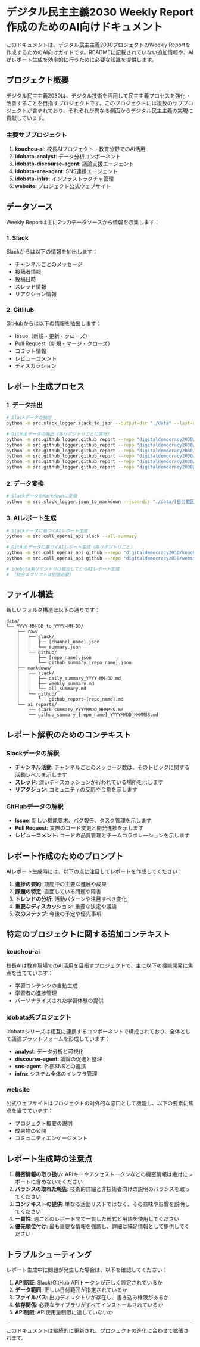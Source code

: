 # デジタル民主主義2030 Weekly Report 作成のためのAI向けドキュメント

このドキュメントは、デジタル民主主義2030プロジェクトのWeekly Reportを作成するためのAI向けガイドです。READMEに記載されていない追加情報や、AIがレポート生成を効率的に行うために必要な知識を提供します。

## プロジェクト概要

デジタル民主主義2030は、デジタル技術を活用して民主主義プロセスを強化・改善することを目指すプロジェクトです。このプロジェクトには複数のサブプロジェクトが含まれており、それぞれが異なる側面からデジタル民主主義の実現に貢献しています。

### 主要サブプロジェクト

1. **kouchou-ai**: 校長AIプロジェクト - 教育分野でのAI活用
2. **idobata-analyst**: データ分析コンポーネント
3. **idobata-discourse-agent**: 議論支援エージェント
4. **idobata-sns-agent**: SNS連携エージェント
5. **idobata-infra**: インフラストラクチャ管理
6. **website**: プロジェクト公式ウェブサイト

## データソース

Weekly Reportは主に2つのデータソースから情報を収集します：

### 1. Slack

Slackからは以下の情報を抽出します：
- チャンネルごとのメッセージ
- 投稿者情報
- 投稿日時
- スレッド情報
- リアクション情報

### 2. GitHub

GitHubからは以下の情報を抽出します：
- Issue（新規・更新・クローズ）
- Pull Request（新規・マージ・クローズ）
- コミット情報
- レビューコメント
- ディスカッション

## レポート生成プロセス

### 1. データ抽出

```bash
# Slackデータの抽出
python -m src.slack_logger.slack_to_json --output-dir "./data" --last-days 7

# GitHubデータの抽出（各リポジトリごとに実行）
python -m src.github_logger.github_report --repo "digitaldemocracy2030/kouchou-ai" --markdown --last-days 7
python -m src.github_logger.github_report --repo "digitaldemocracy2030/website" --markdown --last-days 7
python -m src.github_logger.github_report --repo "digitaldemocracy2030/idobata-analyst" --markdown --last-days 7
python -m src.github_logger.github_report --repo "digitaldemocracy2030/idobata-discourse-agent" --markdown --last-days 7
python -m src.github_logger.github_report --repo "digitaldemocracy2030/idobata-sns-agent" --markdown --last-days 7
python -m src.github_logger.github_report --repo "digitaldemocracy2030/idobata-infra" --markdown --last-days 7
```

### 2. データ変換

```bash
# SlackデータをMarkdownに変換
python -m src.slack_logger.json_to_markdown --json-dir "./data/[日付範囲]" --weekly --all --output "./data/[日付範囲]/all_summary.md"
```

### 3. AIレポート生成

```bash
# Slackデータに基づくAIレポート生成
python -m src.call_openai_api slack --all-summary

# GitHubデータに基づくAIレポート生成（各リポジトリごと）
python -m src.call_openai_api github --repo "digitaldemocracy2030/kouchou-ai"
python -m src.call_openai_api github --repo "digitaldemocracy2030/website"

# idobata系リポジトリは結合してからAIレポート生成
# （結合スクリプトは別途必要）
```

## ファイル構造

新しいフォルダ構造は以下の通りです：

```
data/
└── YYYY-MM-DD_to_YYYY-MM-DD/
    ├── raw/
    │   ├── slack/
    │   │   ├── [channel_name].json
    │   │   └── summary.json
    │   └── github/
    │       ├── [repo_name].json
    │       └── github_summary_[repo_name].json
    ├── markdown/
    │   ├── slack/
    │   │   ├── daily_summary_YYYY-MM-DD.md
    │   │   ├── weekly_summary.md
    │   │   └── all_summary.md
    │   └── github/
    │       └── github_report-[repo_name].md
    └── ai_reports/
        ├── slack_summary_YYYYMMDD_HHMMSS.md
        └── github_summary_[repo_name]_YYYYMMDD_HHMMSS.md
```

## レポート解釈のためのコンテキスト

### Slackデータの解釈

- **チャンネル活動**: チャンネルごとのメッセージ数は、そのトピックに関する活動レベルを示します
- **スレッド**: 深いディスカッションが行われている場所を示します
- **リアクション**: コミュニティの反応や合意を示します

### GitHubデータの解釈

- **Issue**: 新しい機能要求、バグ報告、タスク管理を示します
- **Pull Request**: 実際のコード変更と開発進捗を示します
- **レビューコメント**: コードの品質管理とチームコラボレーションを示します

## レポート作成のためのプロンプト

AIレポート生成時には、以下の点に注目してレポートを作成してください：

1. **進捗の要約**: 期間中の主要な進展や成果
2. **課題の特定**: 直面している問題や障害
3. **トレンドの分析**: 活動パターンや注目すべき変化
4. **重要なディスカッション**: 重要な決定や議論
5. **次のステップ**: 今後の予定や優先事項

## 特定のプロジェクトに関する追加コンテキスト

### kouchou-ai

校長AIは教育現場でのAI活用を目指すプロジェクトで、主に以下の機能開発に焦点を当てています：
- 学習コンテンツの自動生成
- 学習者の進捗管理
- パーソナライズされた学習体験の提供

### idobata系プロジェクト

idobataシリーズは相互に連携するコンポーネントで構成されており、全体として議論プラットフォームを形成しています：
- **analyst**: データ分析と可視化
- **discourse-agent**: 議論の促進と整理
- **sns-agent**: 外部SNSとの連携
- **infra**: システム全体のインフラ管理

### website

公式ウェブサイトはプロジェクトの対外的な窓口として機能し、以下の要素に焦点を当てています：
- プロジェクト概要の説明
- 成果物の公開
- コミュニティエンゲージメント

## レポート生成時の注意点

1. **機密情報の取り扱い**: APIキーやアクセストークンなどの機密情報は絶対にレポートに含めないでください
2. **バランスの取れた報告**: 技術的詳細と非技術者向けの説明のバランスを取ってください
3. **コンテキストの提供**: 単なる活動リストではなく、その意味や影響を説明してください
4. **一貫性**: 週ごとのレポート間で一貫した形式と用語を使用してください
5. **優先順位付け**: 最も重要な情報を強調し、詳細は補足情報として提供してください

## トラブルシューティング

レポート生成中に問題が発生した場合は、以下を確認してください：

1. **API認証**: Slack/GitHub APIトークンが正しく設定されているか
2. **データ範囲**: 正しい日付範囲が指定されているか
3. **ファイルパス**: 出力ディレクトリが存在し、書き込み権限があるか
4. **依存関係**: 必要なライブラリがすべてインストールされているか
5. **API制限**: API使用量制限に達していないか

---

このドキュメントは継続的に更新され、プロジェクトの進化に合わせて拡張されます。
